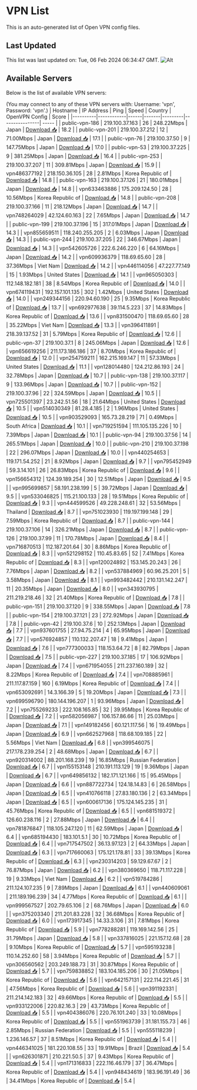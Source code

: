 # VPN List

This is an auto-generated list of Open VPN config files.

## Last Updated

This list was last updated on: Tue, 06 Feb 2024 06:34:47 GMT.
![Alt](https://repobeats.axiom.co/api/embed/186b98318ef1479477931607c1ad7d823f12451f.svg "Repobeats analytics image")

## Available Servers

Below is the list of available VPN servers:

(You may connect to any of these VPN servers with: Username: 'vpn', Password: 'vpn'.)
| Hostname | IP Address | Ping | Speed | Country | OpenVPN Config | Score |
|----------|------------|------|-------|---------|----------------| ----- |
| public-vpn-186 | 219.100.37.163 | 26 | 248.22Mbps | Japan | [Download 📥](./configs/server_0_JP.ovpn) | 18.2 |
| public-vpn-201 | 219.100.37.212 | 12 | 71.00Mbps | Japan | [Download 📥](./configs/server_1_JP.ovpn) | 17.1 |
| public-vpn-76 | 219.100.37.50 | 9 | 147.75Mbps | Japan | [Download 📥](./configs/server_2_JP.ovpn) | 17.0 |
| public-vpn-53 | 219.100.37.225 | 9 | 381.25Mbps | Japan | [Download 📥](./configs/server_3_JP.ovpn) | 16.4 |
| public-vpn-253 | 219.100.37.207 | 11 | 309.81Mbps | Japan | [Download 📥](./configs/server_4_JP.ovpn) | 15.9 |
| vpn486377192 | 218.150.36.105 | 28 | 2.81Mbps | Korea Republic of | [Download 📥](./configs/server_5_KR.ovpn) | 14.8 |
| public-vpn-163 | 219.100.37.126 | 21 | 180.01Mbps | Japan | [Download 📥](./configs/server_6_JP.ovpn) | 14.8 |
| vpn633463886 | 175.209.124.50 | 28 | 10.56Mbps | Korea Republic of | [Download 📥](./configs/server_7_KR.ovpn) | 14.8 |
| public-vpn-208 | 219.100.37.166 | 11 | 218.12Mbps | Japan | [Download 📥](./configs/server_8_JP.ovpn) | 14.7 |
| vpn748264029 | 42.124.60.163 | 22 | 7.65Mbps | Japan | [Download 📥](./configs/server_9_JP.ovpn) | 14.7 |
| public-vpn-199 | 219.100.37.196 | 15 | 317.01Mbps | Japan | [Download 📥](./configs/server_10_JP.ovpn) | 14.3 |
| vpn855659511 | 118.240.255.205 | 2 | 6.03Mbps | Japan | [Download 📥](./configs/server_11_JP.ovpn) | 14.3 |
| public-vpn-244 | 219.100.37.205 | 22 | 346.67Mbps | Japan | [Download 📥](./configs/server_12_JP.ovpn) | 14.3 |
| vpn542605726 | 222.6.246.220 | 6 | 64.16Mbps | Japan | [Download 📥](./configs/server_13_JP.ovpn) | 14.2 |
| vpn609936379 | 118.69.65.60 | 28 | 37.36Mbps | Viet Nam | [Download 📥](./configs/server_14_VN.ovpn) | 14.2 |
| vpn446114056 | 47.227.77.149 | 15 | 1.93Mbps | United States | [Download 📥](./configs/server_15_US.ovpn) | 14.1 |
| vpn965050303 | 112.148.182.181 | 38 | 8.54Mbps | Korea Republic of | [Download 📥](./configs/server_16_KR.ovpn) | 14.0 |
| vpn674119431 | 192.157.101.135 | 302 | 1.42Mbps | United States | [Download 📥](./configs/server_17_US.ovpn) | 14.0 |
| vpn249344156 | 220.94.60.190 | 25 | 9.35Mbps | Korea Republic of | [Download 📥](./configs/server_18_KR.ovpn) | 13.7 |
| vpn692977638 | 39.114.5.223 | 37 | 14.83Mbps | Korea Republic of | [Download 📥](./configs/server_19_KR.ovpn) | 13.6 |
| vpn831500470 | 118.69.65.60 | 28 | 35.22Mbps | Viet Nam | [Download 📥](./configs/server_20_VN.ovpn) | 13.3 |
| vpn396411891 | 218.39.137.52 | 31 | 5.79Mbps | Korea Republic of | [Download 📥](./configs/server_21_KR.ovpn) | 12.6 |
| public-vpn-37 | 219.100.37.1 | 8 | 245.06Mbps | Japan | [Download 📥](./configs/server_22_JP.ovpn) | 12.6 |
| vpn656619256 | 211.173.186.186 | 37 | 8.70Mbps | Korea Republic of | [Download 📥](./configs/server_23_KR.ovpn) | 12.0 |
| vpn254759211 | 162.215.169.147 | 11 | 57.33Mbps | United States | [Download 📥](./configs/server_24_US.ovpn) | 11.1 |
| vpn128014480 | 124.212.86.193 | 24 | 32.78Mbps | Japan | [Download 📥](./configs/server_25_JP.ovpn) | 10.7 |
| public-vpn-138 | 219.100.37.117 | 9 | 133.96Mbps | Japan | [Download 📥](./configs/server_26_JP.ovpn) | 10.7 |
| public-vpn-152 | 219.100.37.96 | 22 | 324.59Mbps | Japan | [Download 📥](./configs/server_27_JP.ovpn) | 10.5 |
| vpn725501397 | 23.242.51.56 | 18 | 21.64Mbps | United States | [Download 📥](./configs/server_28_US.ovpn) | 10.5 |
| vpn514030349 | 81.28.4.185 | 2 | 1.96Mbps | United States | [Download 📥](./configs/server_29_US.ovpn) | 10.5 |
| vpn903529093 | 165.73.28.219 | 71 | 0.49Mbps | South Africa | [Download 📥](./configs/server_30_ZA.ovpn) | 10.1 |
| vpn719251594 | 111.105.135.226 | 10 | 7.39Mbps | Japan | [Download 📥](./configs/server_31_JP.ovpn) | 10.1 |
| public-vpn-94 | 219.100.37.56 | 14 | 265.51Mbps | Japan | [Download 📥](./configs/server_32_JP.ovpn) | 10.0 |
| public-vpn-210 | 219.100.37.198 | 22 | 296.07Mbps | Japan | [Download 📥](./configs/server_33_JP.ovpn) | 10.0 |
| vpn440254653 | 119.171.54.252 | 21 | 8.92Mbps | Japan | [Download 📥](./configs/server_34_JP.ovpn) | 9.7 |
| vpn795452949 | 59.3.14.101 | 26 | 26.83Mbps | Korea Republic of | [Download 📥](./configs/server_35_KR.ovpn) | 9.6 |
| vpn156654312 | 124.39.189.254 | 30 | 12.51Mbps | Japan | [Download 📥](./configs/server_36_JP.ovpn) | 9.5 |
| vpn995699857 | 58.191.238.199 | 5 | 39.72Mbps | Japan | [Download 📥](./configs/server_37_JP.ovpn) | 9.5 |
| vpn533046825 | 115.21.100.133 | 28 | 19.51Mbps | Korea Republic of | [Download 📥](./configs/server_38_KR.ovpn) | 9.3 |
| vpn444599526 | 49.228.248.61 | 32 | 53.56Mbps | Thailand | [Download 📥](./configs/server_39_TH.ovpn) | 8.7 |
| vpn751023930 | 119.197.199.148 | 29 | 7.59Mbps | Korea Republic of | [Download 📥](./configs/server_40_KR.ovpn) | 8.7 |
| public-vpn-144 | 219.100.37.106 | 14 | 326.21Mbps | Japan | [Download 📥](./configs/server_41_JP.ovpn) | 8.7 |
| public-vpn-126 | 219.100.37.99 | 11 | 170.78Mbps | Japan | [Download 📥](./configs/server_42_JP.ovpn) | 8.4 |
| vpn716870513 | 112.187.201.64 | 30 | 8.86Mbps | Korea Republic of | [Download 📥](./configs/server_43_KR.ovpn) | 8.3 |
| vpn521298152 | 110.45.83.65 | 52 | 7.41Mbps | Korea Republic of | [Download 📥](./configs/server_44_KR.ovpn) | 8.3 |
| vpn120024892 | 153.145.20.243 | 26 | 7.76Mbps | Japan | [Download 📥](./configs/server_45_JP.ovpn) | 8.2 |
| vpn537884969 | 60.96.25.201 | 5 | 3.58Mbps | Japan | [Download 📥](./configs/server_46_JP.ovpn) | 8.1 |
| vpn993482442 | 210.131.142.247 | 11 | 20.35Mbps | Japan | [Download 📥](./configs/server_47_JP.ovpn) | 8.0 |
| vpn343930795 | 211.219.218.46 | 32 | 21.40Mbps | Korea Republic of | [Download 📥](./configs/server_48_KR.ovpn) | 7.8 |
| public-vpn-151 | 219.100.37.120 | 9 | 338.55Mbps | Japan | [Download 📥](./configs/server_49_JP.ovpn) | 7.8 |
| public-vpn-154 | 219.100.37.121 | 23 | 272.92Mbps | Japan | [Download 📥](./configs/server_50_JP.ovpn) | 7.8 |
| public-vpn-42 | 219.100.37.6 | 10 | 252.13Mbps | Japan | [Download 📥](./configs/server_51_JP.ovpn) | 7.7 |
| vpn937601755 | 27.94.75.214 | 4 | 65.95Mbps | Japan | [Download 📥](./configs/server_52_JP.ovpn) | 7.7 |
| vpn576924857 | 110.132.207.47 | 18 | 9.41Mbps | Japan | [Download 📥](./configs/server_53_JP.ovpn) | 7.6 |
| vpn777300033 | 118.153.64.72 | 8 | 82.79Mbps | Japan | [Download 📥](./configs/server_54_JP.ovpn) | 7.5 |
| public-vpn-227 | 219.100.37.185 | 17 | 106.92Mbps | Japan | [Download 📥](./configs/server_55_JP.ovpn) | 7.4 |
| vpn671954055 | 211.237.160.189 | 32 | 8.22Mbps | Korea Republic of | [Download 📥](./configs/server_56_KR.ovpn) | 7.4 |
| vpn708885961 | 211.117.87.159 | 160 | 6.19Mbps | Korea Republic of | [Download 📥](./configs/server_57_KR.ovpn) | 7.4 |
| vpn653092691 | 14.3.166.39 | 5 | 19.20Mbps | Japan | [Download 📥](./configs/server_58_JP.ovpn) | 7.3 |
| vpn699596790 | 180.144.196.207 | 1 | 93.96Mbps | Japan | [Download 📥](./configs/server_59_JP.ovpn) | 7.2 |
| vpn755269233 | 222.108.165.85 | 32 | 39.95Mbps | Korea Republic of | [Download 📥](./configs/server_60_KR.ovpn) | 7.2 |
| vpn582056987 | 106.157.86.66 | 11 | 25.03Mbps | Japan | [Download 📥](./configs/server_61_JP.ovpn) | 7.1 |
| vpn149182456 | 60.121.117.56 | 16 | 19.49Mbps | Japan | [Download 📥](./configs/server_62_JP.ovpn) | 6.9 |
| vpn662527968 | 118.68.109.185 | 22 | 5.56Mbps | Viet Nam | [Download 📥](./configs/server_63_VN.ovpn) | 6.8 |
| vpn399546075 | 217.178.239.254 | 2 | 48.68Mbps | Japan | [Download 📥](./configs/server_64_JP.ovpn) | 6.7 |
| vpn920314002 | 88.201.168.239 | 19 | 16.85Mbps | Russian Federation | [Download 📥](./configs/server_65_RU.ovpn) | 6.7 |
| vpn155153148 | 210.191.113.129 | 19 | 9.36Mbps | Japan | [Download 📥](./configs/server_66_JP.ovpn) | 6.7 |
| vpn649856132 | 182.171.121.166 | 15 | 95.45Mbps | Japan | [Download 📥](./configs/server_67_JP.ovpn) | 6.6 |
| vpn887722734 | 124.18.14.83 | 6 | 26.58Mbps | Japan | [Download 📥](./configs/server_68_JP.ovpn) | 6.5 |
| vpn410766118 | 27.83.180.136 | 2 | 63.34Mbps | Japan | [Download 📥](./configs/server_69_JP.ovpn) | 6.5 |
| vpn600617136 | 175.124.145.235 | 31 | 45.76Mbps | Korea Republic of | [Download 📥](./configs/server_70_KR.ovpn) | 6.5 |
| vpn681519372 | 126.60.238.116 | 2 | 27.88Mbps | Japan | [Download 📥](./configs/server_71_JP.ovpn) | 6.4 |
| vpn781876847 | 118.105.247.120 | 11 | 62.59Mbps | Japan | [Download 📥](./configs/server_72_JP.ovpn) | 6.4 |
| vpn685194430 | 183.101.5.1 | 30 | 10.72Mbps | Korea Republic of | [Download 📥](./configs/server_73_KR.ovpn) | 6.4 |
| vpn717547502 | 36.13.97.123 | 2 | 64.33Mbps | Japan | [Download 📥](./configs/server_74_JP.ovpn) | 6.3 |
| vpn717660063 | 175.121.178.81 | 33 | 39.13Mbps | Korea Republic of | [Download 📥](./configs/server_75_KR.ovpn) | 6.3 |
| vpn230314203 | 59.129.67.67 | 2 | 76.87Mbps | Japan | [Download 📥](./configs/server_76_JP.ovpn) | 6.2 |
| vpn380369650 | 118.71.117.228 | 19 | 9.33Mbps | Viet Nam | [Download 📥](./configs/server_77_VN.ovpn) | 6.2 |
| vpn519784286 | 211.124.107.235 | 9 | 7.89Mbps | Japan | [Download 📥](./configs/server_78_JP.ovpn) | 6.1 |
| vpn440609061 | 211.189.196.239 | 34 | 4.77Mbps | Korea Republic of | [Download 📥](./configs/server_79_KR.ovpn) | 6.1 |
| vpn999567527 | 202.79.65.106 | 2 | 68.76Mbps | Japan | [Download 📥](./configs/server_80_JP.ovpn) | 6.0 |
| vpn375203340 | 211.201.83.228 | 32 | 36.68Mbps | Korea Republic of | [Download 📥](./configs/server_81_KR.ovpn) | 6.0 |
| vpn173917345 | 14.33.3.106 | 31 | 7.81Mbps | Korea Republic of | [Download 📥](./configs/server_82_KR.ovpn) | 5.9 |
| vpn778288281 | 119.169.142.56 | 25 | 31.79Mbps | Japan | [Download 📥](./configs/server_83_JP.ovpn) | 5.8 |
| vpn337816025 | 221.157.12.68 | 28 | 9.10Mbps | Korea Republic of | [Download 📥](./configs/server_84_KR.ovpn) | 5.7 |
| vpn595193238 | 110.14.252.60 | 58 | 3.94Mbps | Korea Republic of | [Download 📥](./configs/server_85_KR.ovpn) | 5.7 |
| vpn306560562 | 203.249.188.73 | 31 | 30.87Mbps | Korea Republic of | [Download 📥](./configs/server_86_KR.ovpn) | 5.7 |
| vpn759838852 | 183.104.185.206 | 30 | 21.05Mbps | Korea Republic of | [Download 📥](./configs/server_87_KR.ovpn) | 5.6 |
| vpn642157131 | 222.114.221.45 | 31 | 47.56Mbps | Korea Republic of | [Download 📥](./configs/server_88_KR.ovpn) | 5.6 |
| vpn391192331 | 211.214.142.183 | 32 | 49.66Mbps | Korea Republic of | [Download 📥](./configs/server_89_KR.ovpn) | 5.5 |
| vpn933122006 | 220.82.16.3 | 29 | 43.73Mbps | Korea Republic of | [Download 📥](./configs/server_90_KR.ovpn) | 5.5 |
| vpn404386076 | 220.76.101.240 | 33 | 10.08Mbps | Korea Republic of | [Download 📥](./configs/server_91_KR.ovpn) | 5.5 |
| vpn551963739 | 31.181.155.73 | 46 | 2.85Mbps | Russian Federation | [Download 📥](./configs/server_92_RU.ovpn) | 5.5 |
| vpn555118239 | 1.236.146.57 | 37 | 8.51Mbps | Korea Republic of | [Download 📥](./configs/server_93_KR.ovpn) | 5.4 |
| vpn446341025 | 181.220.108.55 | 33 | 19.91Mbps | Brazil | [Download 📥](./configs/server_94_BR.ovpn) | 5.4 |
| vpn626301871 | 210.221.50.5 | 37 | 9.43Mbps | Korea Republic of | [Download 📥](./configs/server_95_KR.ovpn) | 5.4 |
| vpn171316833 | 222.116.46.179 | 37 | 36.47Mbps | Korea Republic of | [Download 📥](./configs/server_96_KR.ovpn) | 5.4 |
| vpn948434619 | 183.96.191.49 | 36 | 34.41Mbps | Korea Republic of | [Download 📥](./configs/server_97_KR.ovpn) | 5.4 |
